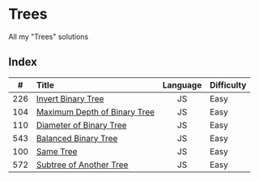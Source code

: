 # Trees

All my "Trees" solutions

## Index

| **#** | **Title**                              | **Language** | **Difficulty** |
| :---: | :------------------------------------- | :----------: | :------------- |
|  226  | [Invert Binary Tree](226.js)           |      JS      | Easy           |
|  104  | [Maximum Depth of Binary Tree](104.js) |      JS      | Easy           |
|  110  | [Diameter of Binary Tree](110.js)      |      JS      | Easy           |
|  543  | [Balanced Binary Tree](543.js)         |      JS      | Easy           |
|  100  | [Same Tree](100.js)                    |      JS      | Easy           |
|  572  | [Subtree of Another Tree](572.js)      |      JS      | Easy           |
